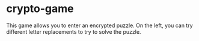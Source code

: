 # crypto-game

This game allows you to enter an encrypted puzzle.  On the left, you can try different letter replacements to try to solve the puzzle.  
